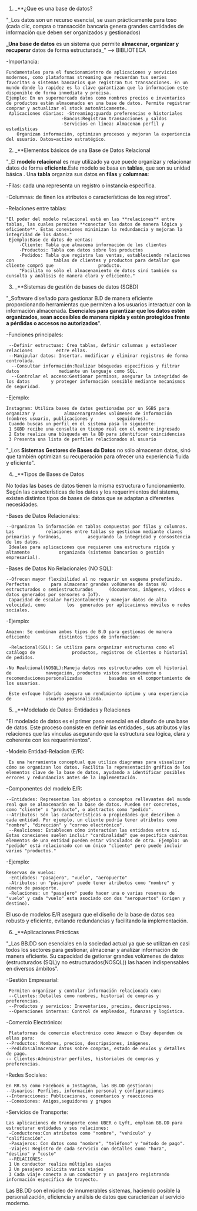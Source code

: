 
1) _**¿Que es una base de datos?

"_Los datos son un recurso esencial, se usan prácticamente para toso (cada clic, compra o transacción bancaria genera grandes cantidades de información que deben ser organizados y gestionados)

**_Una base de datos** es un sistema que permite **almacenar, organizar y recuperar** datos de forma estructurada_" --> BIBLIOTECA

-Importancia:

    Fundamentales para el funcionamietnro de aplicaciones y servicios modernos, como plataformas streaming que recuerdan tus series favoritas o sistemas bancarios que registran tus transacciones. En un mundo donde la rapidez es la clave garantizan que la informacion este disponible de forma inmediata y precisa.  
    Ejemplo: En un supermercado datos como nombres precios e inventarios de productos están almacenados en una base de datos. Permite registrar comprar y actualizar el stock automáticamente.
     Aplicaciones diarias: -Streaming:guarda preferencias e historiales
                         -Bancos:Registran transacciones y saldos
                         -Servicios en línea: Almacenan perfil y estadísticas
        Organizan información, optimizan procesos y mejoran la experiencia del usuario. Datos=activo estratégico.

2) _**Elementos básicos de una Base de Datos Relacional

"_El **modelo relacional** es muy utilizado ya que puede organizar y relacionar datos de forma **eficiente**.Este modelo se basa en **tablas**, que son su unidad básica .
Una **tabla** organiza sus datos en **filas** y **columnas**:

-Filas: cada una representa un registro o instancia específica.

-Columnas: de finen los atributos o características de los registros".

-Relaciones entre tablas:

    "El poder del modelo relacional está en las **relaciones** entre tablas, las cuales permiten **conectar los datos de manera lógica y eficiente**. Estas coneviones minimizan la redundancia y mejoran la integridad de los datos."
     Ejemplo:Base de datos de ventas:
         -Cliente: Tabla que almacena información de los clientes
         -Productos: Tabla con datos sobre los productos
         -Pedidos: Tabla que registra las ventas, estableciendo relaciones con               tablas de clientes y productos para detallar que cliente compró que                 producto.
         "Facilita no sólo el almacenamiento de datos sinó también su cunsolta y análisis de manera clara y eficiente."


 3) _**Sistemas de gestión de bases de datos (SGBD)

"_Software diseñado para gestionar B.D de manera eficiente proporcionando herramientas que permiten a los usuarios interactuar con la información almacenada.
**Esenciales para garantizar que los datos estén organizados, sean accesibles de manera rápida y estén protegidos frente a pérdidas o accesos no autorizados**".

-Funciones principales:

     --Definir estructuas: Crea tablas, definir columnas y establecer relaciones         entre ellas.
     --Manipular datos: Insertar. modificar y eliminar registros de forma                controlada.
      --Consultar información:Realizar búsquedas específicas y filtrar datos               mediante un lenguaje como SQL.
      --Controlar el acceso:Gestionar permisos, asegurar la integridad de los datos        y proteger información sensible mediante mecanismos de seguridad. 

-Ejemplo:

    Instagram: Utiliza bases de datos gestionadas por un SGBS para organizar y           almacenargrandes volúmenes de información (nombres usuario, publicaciones y         seguidores).
     Cuando buscas un perfil en el sistema pasa lo siguiente:
     1 SGBD recibe una consulta en tiempo real con el nombre ingresado
     2 Este realiza una búsqueda en la BD para identificar coincidencias
     3 Presenta una lista de perfiles relacionados al usuario

"_Los **Sistemas Gestores de Bases da Datos** no sólo almacenan datos, sinó que también optimizan su recuperación para ofrecer una experiencia fluida y eficiente".


4) _**Tipos de Bases de Datos

No todas las bases de datos tienen la misma estructura o funcionamiento. Según las características de los datos y los requerimientos  del sistema, existen distintos tipos de bases de datos que se adaptan a diferentes necesidades.

-Bases de Datos Relacionales:

    --Organizan la información en tablas compuestas por filas y columnas. Las            relaciones entre tablas se gestionan mediante claves primarias y foráneas,          asegurando la integridad y consostencia de los datos.
     Ideales para aplicaciones que requieren una estructura rígida y altamente           organizada (sistemas bancarios o gestión empresarial).

-Bases de Datos No Relacionales (NO SQL):

    --Ofrecen mayor flexibilidad al no requerir un esquema predefinido. Perfectas        para almacenar grandes voñúmenes de datos NO estructurados o semiestructurados      (documentos, imágenes, vídeos o datos generados por sensores o IoT).
     Capacidad de escalar horizontalmente y manejar datos de alta velocidad, como        los  generados por aplicaciones móviles o redes sociales.

-Ejemplo:

    Amazon: Se combinan ambos tipos de B.D para gestionas de manera eficiente           distintos tipos de información:
     
     -Relacional(SQL): Se utiliza para organizar estructuras como el catálogo de              productos, registros de clientes o historial de pedidos.
     
    -No Realcional(NOSQL):Maneja datos nos estructurados com el historial de             navegación, productos vistos recientemente o recomendacionespersonalizadas          basadas en el comportamiento de los usuarios.
     
     Este enfoque híbrido asegura un rendimiento óptimo y una experiencia de             usuario personalizada. 

5) _**Modelado de Datos: Entidades y Relaciones

"El modelado de datos es el primer paso esencial en el diseño de una base de datos.
  Este proceso consiste en definir las entidades , sus atributos y las relaciones que las vinculas asegurando que la estructura sea lógica, clara y coherente con los requerimientos".

-Modelo Entidad-Relacion (E/R):

     Es una herramienta conceptual que utiliza diagramas para visualizar cómo se organizan los datos. Facilita la representación gráfica de los elementos clave de la base de datos, ayudando a identificar posibles errores y redundancias antes de la implementación.

-Componentes del modelo E/R:

    --Entidades: Representan los objetos o conceptos rellevantes del mundo real que se almacenarán en la base de datos. Pueden ser concretos, como "cliente" o "producto", o abstractos como "pedido". 
    --Atributos: Són las características o propiedades que describen a cada entidad. Por ejemplo, un cliente podría tener atributos como "nombre", "dirección" y "correo electrónico".
     --Realciones: Establecen cómo interactúan las entidades entre sí. Estas conexiones suelen incluir "cardinalidad" que especifica cuántos elementos de una entidad pueden estar vinculados de otra. Ejemplo: un "pedido" está relacionado con un único "cliente" pero puede incluir varios "productos."

-Ejemplo:

    Reservas de vuelos:
     -Entidades: "pasajero", "vuelo", "aeropuerto"
     -Atributos: un "pasajero" puede tener atributos como "nombre" y número de pasaporte.
     -Relaciones: un "pasajero" puede hacer una o varias reservas de "vuelo" y cada "vuelo" esta asociado con dos "aeropuertos" (origen y destino).

 El uso de modelos E/R asegura que el diseño de la base de datos sea robusto y eficiente, evitando redundancias y facilitando la implementación.


6) _**Aplicaciones Prácticas

"_Las BB.DD son esenciales en la sociedad actual ya que se utilizan en casi todos los sectores para gestionar, almacenar y analizar información de manera eficiente. Su capacidad de getionar  grandes volúmenes de datos (estructurados (SQL)y no estructurados(NOSQL)) las hacen indispensables en diversos ámbitos".

-Gestión Empresarial:

     Permiten organizar y contolar información relacionada con:
     --Clientes::Detalles como nombres, historial de compras y preferencias.
     --Productos y servicios: Ineventarios, precios, descripciones.
     --Operaciones internas: Control de empleados, finanzas y logística. 

-Comercio Electrónico:

     Plataformas de comercio electrónico como Amazon o Ebay dependen de ellas para:
    --Productos: Nombres, precios, descripsiones, imágenes.
    --Pedidos:Almacenar datos sobre compras, estado de envíos y detalles de pago.
    -- Clientes:Administrar perfiles, historiales de compras y preferencias.

-Redes Sociales:

    En RR.SS como Facebook o Instagram, las BB.DD gestionan:
    --Usuarios: Perfiles, información personal y configuraciones
    --Interacciones: Publicaciones, comentarios y reacciones
    --Conexiones: Amigos,seguidores y grupos

-Servicios de Transporte:

    Las aplicaciones de transporte como UBER o Lyft, emplean BB.DD para estructurar entidades y sus relaciones:
     -Conductores:Con atributos como "nombre", "vehículo" y "calificación".
     -Pasajeros: Con datos como "nombre", "teléfono" y "método de pago".
     -Viajes: Registro de cada servicio con detalles como "hora", "destino" y "costo"
     --RELACIONES:
     1 Un conductor realiza múltiples viajes
     2 Un pasajero solicita varios viajes
     3 Cada viaje conecta a un conductor y un pasajero registrando información específica de trayecto.

Las BB.DD son el núcleo de innumerables sistemas, haciendo posible la personalización, eficiencia y análsis de datos que caracterizan al servicio moderno. 






